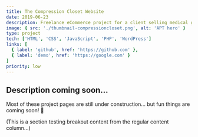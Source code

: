 ```yaml
---
title: The Compression Closet Website
date: 2019-06-23
description: Freelance eCommerce project for a client selling medical garments.
image: { src: './thumbnail-compressioncloset.png', alt: 'APT hero' }
type: project
tech: ['HTML', 'CSS', 'JavaScript', 'PHP', 'WordPress']
links: [
  { label: 'github', href: 'https://github.com' },
  { label: 'demo', href: 'https://google.com' }
]
priority: low
---
```


## Description coming soon...

Most of these project pages are still under construction... but fun things are coming soon! 👀

<div class="content-breakout">

(This is a section testing breakout content from the regular content column...)

</div>